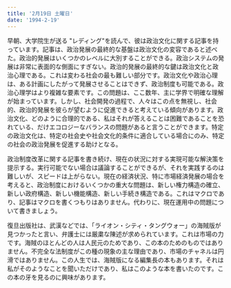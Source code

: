 ```yaml
---
title: '2月19日 土曜日'
date: '1994-2-19'
---
```

早朝、大学院生が送る "レディング"を読んで、彼は政治文化に関する記事を持っています。記事は、政治発展の最終的な基盤は政治文化の変容であると述べた。政治的発展はいくつかのレベルに大別することができる。政治システムの発展は非常に表面的な側面にすぎない。政治的発展の最終的な鍵は政治文化と政治心理である。これは変わる社会の最も難しい部分です。政治文化や政治心理は、ある計画にしたがって発展させることはできず、政治制度も可能である。政治心理学はより複雑な要素です。この問題は、ここ数年、主に学界で明確な理解が始まっています。しかし、社会開発の過程で、人々はこの点を無視し、社会的、政治的発展を彼らが望むように促進できると考えている傾向があります。政治文化、どのように合理的である、私はそれが答えることは困難であることを恐れている、だけエコロジーなバランスの問題があると言うことができます。特定の政治文化は、特定の社会史や社会文化的条件に適合している場合にのみ、特定の社会の政治発展を促進する助けとなる。

政治制度改革に関する記事を書き続け、現在の状況に対する実現可能な解決策を提示する。実行可能でない場合は議論することができるが、それを実践するのは難しいが、スピードは上がらない。現在の経済状況、特に市場経済発展の場合を考えると、政治制度におけるいくつかの重大な問題は、新しい権力構造の確立、新しい政府構造、新しい機能構造、新しい手続き構造である。これはマクロであり、記事はマクロを書くつもりはありません。代わりに、現在運用中の問題について書きましょう。

復旦出版社は、武漢などでは、「ライオン・シティ・タングウォー」の海賊版が見つかったと言い、弁護士には厳粛な陳述が求められています。これは市場の力です。海賊のほとんどの人は人民元のためであり、この本のためのものではありません。不完全な法制度がこの種の現象の主な理由であり、市場のチャネルは円滑ではありません。この人生では、海賊版になる編集長の本もあります。それは私がそのようなことを聞​​いただけであり、私はこのような本を書いたのです。この本の牙を見るのに興味があります。